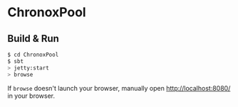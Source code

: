 # ChronoxPool #

## Build & Run ##

```sh
$ cd ChronoxPool
$ sbt
> jetty:start
> browse
```

If `browse` doesn't launch your browser, manually open [http://localhost:8080/](http://localhost:8080/) in your browser.
